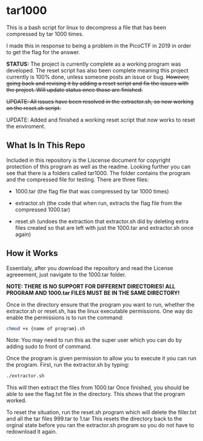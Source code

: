 # tar1000

This is a bash script for linux to decompress a file that has been compressed by tar 1000 times.

I made this in response to being a problem in the PicoCTF in 2019 in order to get the flag for the answer.

**STATUS:** The project is currently complete as a working program was developed. The reset script has also been complete meaning this project currently is 100% done, unless someone posts an issue or bug. ~~However, going back and revising it by adding a reset script and fix the issues with the project. Will update status once those are finished.~~

~~UPDATE: All issues have been resolved in the extractor.sh, so now working on the reset.sh script.~~

UPDATE: Added and finished a working reset script that now works to reset the enviroment.

## What Is In This Repo

Included in this repository is the Liscense document for copyright protection of this program as well as the readme.
Looking further you can see that there is a folders called tar1000. The folder contains the program and the compressed file for testing. There are three files:

- 1000.tar (the flag flie that was compressed by tar 1000 times)

- extractor.sh (the code that when run, extracts the flag file from the compressed 1000.tar)

- reset.sh (undoes the extraction that extractor.sh did by deleting extra files created so that are left with just the 1000.tar and extractor.sh once again)

## How it Works

Essentialy, after you download the repository and read the License agreeement, just navigate to the 1000.tar folder.

**NOTE: THERE IS NO SUPPORT FOR DIFFERENT DIRECTORIES! ALL PROGRAM AND 1000.tar FILES MUST BE IN THE SAME DIRECTORY!**

Once in the directory ensure that the program you want to run, whether the extractor.sh or reset.sh, has the linux executable permissions. One way do enable the permissions is to run the command:

```bash
chmod +x {name of program}.sh
```

Note: You may need to run this as the super user which you can do by adding sudo to front of command.

Once the program is given permission to allow you to execute it you can run the program. First, run the extractor.sh by typing:

```bash
./extractor.sh
```

This will then extract the files from 1000.tar
Once finished, you should be able to see the flag.txt file in the directory. This shows that the program worked.

To reset the situation, run the reset.sh program which will delete the filler.txt and all the tar files 999.tar to 1.tar
This resets the directory back to the orginal state before you ran the extractor.sh program so you do not have to redownload it again.
